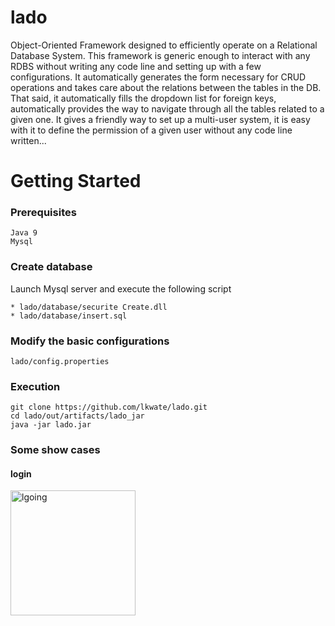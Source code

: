 # lado
Object-Oriented Framework designed to efficiently operate on a Relational Database System. This framework is generic enough to interact with any RDBS without writing any code line and setting up with a few configurations. It automatically generates the form necessary for CRUD operations and takes care about the relations between the tables in the DB. That said, it automatically fills the dropdown list for foreign keys, automatically provides the way to navigate through all the tables related to a given one. It gives a friendly way to set up a multi-user system, it is easy with it to define the permission of a given user without any code line written...

# Getting Started
### Prerequisites
```
Java 9
Mysql 
```
### Create database
Launch Mysql server and execute the following script
```
* lado/database/securite Create.dll
* lado/database/insert.sql
```

### Modify the basic configurations
```
lado/config.properties
```
### Execution
```
git clone https://github.com/lkwate/lado.git
cd lado/out/artifacts/lado_jar
java -jar lado.jar
```

### Some show cases
#### login
<img src="https://github.com/lkwate/lado/blob/master/images/login-image.png" alt="lgoing" width="200" height="200"/>
